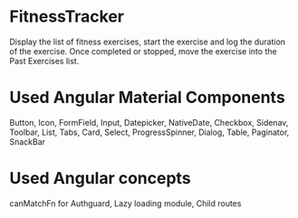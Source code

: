 # FitnessTracker
Display the list of fitness exercises, start the exercise and log the duration of the exercise. Once completed or stopped, move the exercise into the Past Exercises list.

# Used Angular Material Components
Button,
Icon,
FormField,
Input,
Datepicker,
NativeDate,
Checkbox,
Sidenav,
Toolbar,
List,
Tabs,
Card,
Select,
ProgressSpinner,
Dialog,
Table,
Paginator,
SnackBar

# Used Angular concepts
canMatchFn for Authguard, 
Lazy loading module, 
Child routes
